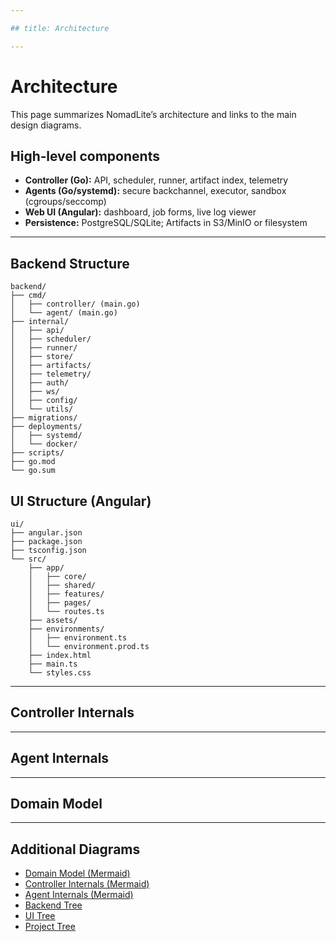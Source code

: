 ```yaml
---

## title: Architecture

---
```


# Architecture

This page summarizes NomadLite’s architecture and links to the main design diagrams.

## High‑level components

* **Controller (Go):** API, scheduler, runner, artifact index, telemetry
* **Agents (Go/systemd):** secure backchannel, executor, sandbox (cgroups/seccomp)
* **Web UI (Angular):** dashboard, job forms, live log viewer
* **Persistence:** PostgreSQL/SQLite; Artifacts in S3/MinIO or filesystem

---

## Backend Structure

```
backend/
├── cmd/
│   ├── controller/ (main.go)
│   └── agent/ (main.go)
├── internal/
│   ├── api/
│   ├── scheduler/
│   ├── runner/
│   ├── store/
│   ├── artifacts/
│   ├── telemetry/
│   ├── auth/
│   ├── ws/
│   ├── config/
│   └── utils/
├── migrations/
├── deployments/
│   ├── systemd/
│   └── docker/
├── scripts/
├── go.mod
└── go.sum
```

## UI Structure (Angular)

```
ui/
├── angular.json
├── package.json
├── tsconfig.json
└── src/
    ├── app/
    │   ├── core/
    │   ├── shared/
    │   ├── features/
    │   ├── pages/
    │   └── routes.ts
    ├── assets/
    ├── environments/
    │   ├── environment.ts
    │   └── environment.prod.ts
    ├── index.html
    ├── main.ts
    └── styles.css
```

---

## Controller Internals

---

## Agent Internals

---

## Domain Model

---

## Additional Diagrams

* [Domain Model (Mermaid)](diagrams/domain-model.md)
* [Controller Internals (Mermaid)](diagrams/controller-internals.md)
* [Agent Internals (Mermaid)](diagrams/agent-internals.md)
* [Backend Tree](diagrams/backend-tree.md)
* [UI Tree](diagrams/ui-tree.md)
* [Project Tree](diagrams/project-tree.md)
